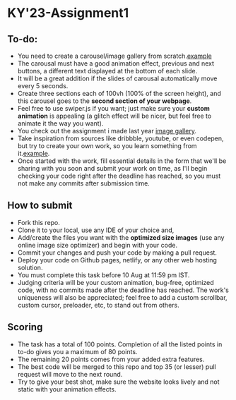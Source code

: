 # KY'23-Assignment1
## To-do:
* You need to create a carousel/image gallery from scratch.[example](https://dribbble.com/shots/7076255-DailyUI-072-Image-Slider)
* The carousal must have a good animation effect, previous and next buttons, a different text displayed at the bottom of each slide.
* It will be a great addition if the slides of carousal automatically move every 5 seconds.
* Create three sections each of 100vh (100% of the screen height), and this carousel goes to the **second section of your webpage**.
* Feel free to use swiper.js if you want; just make sure your **custom animation** is appealing (a glitch effect will be nicer, but feel free to animate it the way you want).
* You check out the assignment i made last year [image gallery](https://github.com/rohanb202/KY-frontend-assignment1).
* Take inspiration from sources like dribbble, youtube, or even codepen, but try to create your own work, so you learn something from it.[example](https://dribbble.com/shots/15374169-Layout-010-Kombu-Artwork-Gallery).
* Once started with the work, fill essential details in the form that we'll be sharing with you soon and submit your work on time, as I'll begin checking your code right after the deadline has reached, so you must not make any commits after submission time.

## How to submit
* Fork this repo.
* Clone it to your local, use any IDE of your choice and, 
* Add/create the files you want with the **optimized size images** (use any online image size optimizer) and begin with your code.
* Commit your changes and push your code by making a pull request.
* Deploy your code on Github pages, netlify, or any other web hosting solution.
* You must complete this task before 10 Aug at 11:59 pm IST.
* Judging criteria will be your custom animation, bug-free, optimized code, with no commits made after the deadline has reached. The work's uniqueness will also be appreciated; feel free to add a custom scrollbar, custom cursor, preloader, etc, to stand out from others.
  
## Scoring
* The task has a total of 100 points. Completion of all the listed points in to-do gives you a maximum of 80 points.
* The remaining 20 points comes from your added extra features.
* The best code will be merged to this repo and top 35 (or lesser) pull request will move to the next round.
* Try to give your best shot, make sure the website looks lively and not static with your animation effects.
